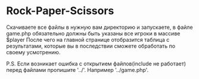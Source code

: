# Rock-Paper-Scissors
Скачиваете все файлы в нужную вам директорию и запускаете, в файле game.php обязательно должны быть указаны все игроки в массиве $player
После чего на главной странице отобразится таблица с результатами, которые вы в последствии сможете обработать по своему усмотрению.

P.S. Если возникает ошибка с открытием файлов(include не работает) перед файлами пропишите '../'. Например '../game.php'.
